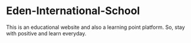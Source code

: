 # Eden-International-School
This is an educational website and also a learning point platform. So, stay with positive and learn everyday.
